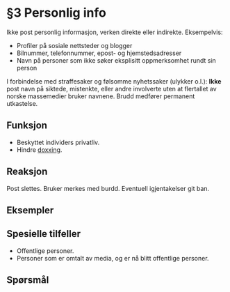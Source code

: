 # §3 Personlig info
Ikke post personlig informasjon, verken direkte eller indirekte. Eksempelvis:

* Profiler på sosiale nettsteder og blogger
* Bilnummer, telefonnummer, epost- og hjemstedsadresser
* Navn på personer som ikke søker eksplisitt oppmerksomhet rundt sin person

I forbindelse med straffesaker og følsomme nyhetssaker (ulykker o.l.): __Ikke__ post navn på siktede, mistenkte, eller andre involverte uten at flertallet av norske massemedier bruker navnene.   Brudd medfører permanent utkastelse.

## Funksjon
* Beskyttet individers privatliv.
* Hindre [doxxing](https://en.wikipedia.org/wiki/doxxing).

## Reaksjon
Post slettes. Bruker merkes med burdd. Eventuell igjentakelser git ban.

## Eksempler
## Spesielle tilfeller
* Offentlige personer.
* Personer som er omtalt av media, og er nå blitt offentlige personer.

## Spørsmål
